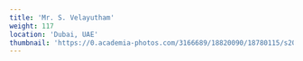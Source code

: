 ```yaml
---
title: 'Mr. S. Velayutham'
weight: 117
location: 'Dubai, UAE'
thumbnail: 'https://0.academia-photos.com/3166689/18820090/18780115/s200_k.kalyanasundaram.jpg'
---
```

